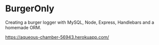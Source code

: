 # BurgerOnly
Creating a burger logger with MySQL, Node, Express, Handlebars and a homemade ORM.

https://aqueous-chamber-56943.herokuapp.com/
